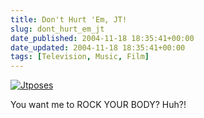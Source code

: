 ```yaml
---
title: Don't Hurt 'Em, JT!
slug: dont_hurt_em_jt
date_published: 2004-11-18 18:35:41+00:00
date_updated: 2004-11-18 18:35:41+00:00
tags: [Television, Music, Film]
---
```

[![Jtposes](http://www.anildash.com/photos/uncategorized/jtposes.jpg)](http://www.anildash.com/photos/uncategorized/jtposes.jpg)

You want me to ROCK YOUR BODY? Huh?!

